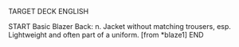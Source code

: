 TARGET DECK
ENGLISH

START
Basic
Blazer
Back: n. Jacket without matching trousers, esp. Lightweight and often part of a uniform. [from *blaze1]
END
